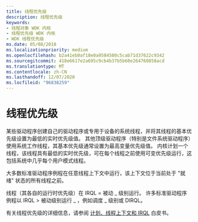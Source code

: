 ```yaml
---
title: 线程优先级
description: 线程优先级
keywords:
- 线程对象 WDK 内核
- 线程优先级 WDK 内核
- WDK 线程优先级
ms.date: 05/08/2018
ms.localizationpriority: medium
ms.openlocfilehash: b2a41eb0af18e0a9584580c5cab71d37622c9342
ms.sourcegitcommit: 418e6617e2a695c9cb4b37b5b60e264760858acd
ms.translationtype: MT
ms.contentlocale: zh-CN
ms.lasthandoff: 12/07/2020
ms.locfileid: "96838259"
---
```

# <a name="thread-priorities"></a>线程优先级





某些驱动程序创建自己的驱动程序或专用于设备的系统线程，并将其线程的基本优先级设置为最低的实时优先级值。 其他顶级驱动程序（特别是文件系统驱动程序）使用系统工作线程，其基本优先级通常设置为最高变量优先级值。 内核计划一个线程，该线程具有最低的实时优先级，可在每个线程之前使用可变优先级运行，这包括系统中几乎每个用户模式线程。

大多数标准驱动程序例程在任意线程上下文中运行，该上下文位于当前处于 "就绪" 状态的所有线程之前。

线程（其各自的运行时优先级）在 IRQL = 被动 \_ 级别运行。 许多标准驱动程序例程以 IRQL &gt; 被动级别运行 \_ ，例如调度 \_ 级别或 DIRQL。

有关线程优先级的详细信息，请参阅 [计划、线程上下文和 IRQL](https://go.microsoft.com/fwlink/p/?linkid=59757) 白皮书。

 

 




